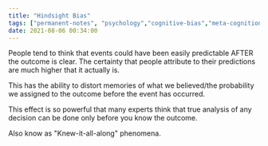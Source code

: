 ```yaml
---
title: "Hindsight Bias"
tags: ["permanent-notes", "psychology","cognitive-bias","meta-cognition" ]
date: 2021-08-06 00:34:00
---
```


People tend to think that events could have been easily predictable AFTER the outcome is clear. The certainty that people attribute to their predictions are much higher that it actually is. 

This has the ability to distort memories of what we believed/the probability we assigned to the outcome before the event has occurred.

This effect is so powerful that many experts think that true analysis of any decision can be done only before you know the outcome.

Also know as "Knew-it-all-along" phenomena.